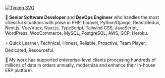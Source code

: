 [![Typing SVG](https://readme-typing-svg.demolab.com/?lines=Senior+Software+Developer;DevOps+Engineer&color=7300ff&height=40&font=Source+Sans+3&size=26&center=true)](https://git.io/typing-svg)

🙋 <strong>Senior Software Developer</strong> and <strong>DevOps Engineer</strong> who handles the most stressful situations with poise in PHP, Laravel, Python/Django, React/Redux, Next.js, Vue/Vuex, Nuxt.js, TypeScript, Tailwind CSS, JavaScript, WordPress, WooCommerce, MySQL, PostgreSQL, AWS, GCP, Heroku.

⚡ Quick Learner, Technical, Honest, Reliable, Proactive, Team Player, Dedicated, Resourceful.

🚀 My work has supported enterprise-level clients processing hundreds of millions of data in orders annually, modernize and enhance their in-house ERP platform.
